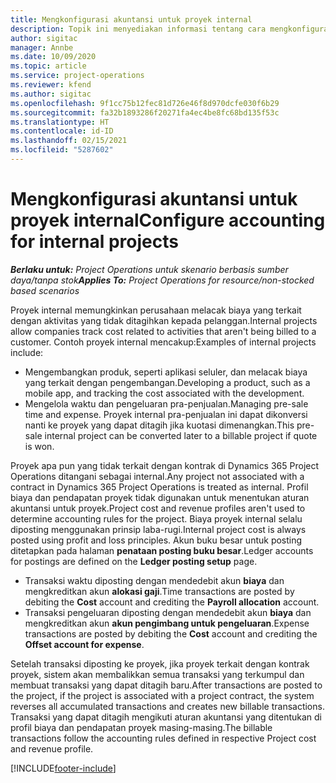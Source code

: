 ```yaml
---
title: Mengkonfigurasi akuntansi untuk proyek internal
description: Topik ini menyediakan informasi tentang cara mengkonfigurasi praktik akuntansi untuk proyek internal dalam Project Operations.
author: sigitac
manager: Annbe
ms.date: 10/09/2020
ms.topic: article
ms.service: project-operations
ms.reviewer: kfend
ms.author: sigitac
ms.openlocfilehash: 9f1cc75b12fec81d726e46f8d970dcfe030f6b29
ms.sourcegitcommit: fa32b1893286f20271fa4ec4be8fc68bd135f53c
ms.translationtype: HT
ms.contentlocale: id-ID
ms.lasthandoff: 02/15/2021
ms.locfileid: "5287602"
---
```

# <a name="configure-accounting-for-internal-projects"></a><span data-ttu-id="6898a-103">Mengkonfigurasi akuntansi untuk proyek internal</span><span class="sxs-lookup"><span data-stu-id="6898a-103">Configure accounting for internal projects</span></span>

<span data-ttu-id="6898a-104">_**Berlaku untuk:** Project Operations untuk skenario berbasis sumber daya/tanpa stok_</span><span class="sxs-lookup"><span data-stu-id="6898a-104">_**Applies To:** Project Operations for resource/non-stocked based scenarios_</span></span>

<span data-ttu-id="6898a-105">Proyek internal memungkinkan perusahaan melacak biaya yang terkait dengan aktivitas yang tidak ditagihkan kepada pelanggan.</span><span class="sxs-lookup"><span data-stu-id="6898a-105">Internal projects allow companies track cost related to activities that aren't being billed to a customer.</span></span> <span data-ttu-id="6898a-106">Contoh proyek internal mencakup:</span><span class="sxs-lookup"><span data-stu-id="6898a-106">Examples of internal projects include:</span></span>

- <span data-ttu-id="6898a-107">Mengembangkan produk, seperti aplikasi seluler, dan melacak biaya yang terkait dengan pengembangan.</span><span class="sxs-lookup"><span data-stu-id="6898a-107">Developing a product, such as a mobile app, and tracking the cost associated with the development.</span></span>
- <span data-ttu-id="6898a-108">Mengelola waktu dan pengeluaran pra-penjualan.</span><span class="sxs-lookup"><span data-stu-id="6898a-108">Managing pre-sale time and expense.</span></span> <span data-ttu-id="6898a-109">Proyek internal pra-penjualan ini dapat dikonversi nanti ke proyek yang dapat ditagih jika kuotasi dimenangkan.</span><span class="sxs-lookup"><span data-stu-id="6898a-109">This pre-sale internal project can be converted later to a billable project if quote is won.</span></span>

<span data-ttu-id="6898a-110">Proyek apa pun yang tidak terkait dengan kontrak di Dynamics 365 Project Operations ditangani sebagai internal.</span><span class="sxs-lookup"><span data-stu-id="6898a-110">Any project not associated with a contract in Dynamics 365 Project Operations is treated as internal.</span></span> <span data-ttu-id="6898a-111">Profil biaya dan pendapatan proyek tidak digunakan untuk menentukan aturan akuntansi untuk proyek.</span><span class="sxs-lookup"><span data-stu-id="6898a-111">Project cost and revenue profiles aren't used to determine accounting rules for the project.</span></span> <span data-ttu-id="6898a-112">Biaya proyek internal selalu diposting menggunakan prinsip laba-rugi.</span><span class="sxs-lookup"><span data-stu-id="6898a-112">Internal project cost is always posted using profit and loss principles.</span></span> <span data-ttu-id="6898a-113">Akun buku besar untuk posting ditetapkan pada halaman **penataan posting buku besar**.</span><span class="sxs-lookup"><span data-stu-id="6898a-113">Ledger accounts for postings are defined on the **Ledger posting setup** page.</span></span>

- <span data-ttu-id="6898a-114">Transaksi waktu diposting dengan mendedebit akun **biaya** dan mengkreditkan akun **alokasi gaji**.</span><span class="sxs-lookup"><span data-stu-id="6898a-114">Time transactions are posted by debiting the **Cost** account and crediting the **Payroll allocation** account.</span></span>
- <span data-ttu-id="6898a-115">Transaksi pengeluaran diposting dengan mendedebit akun **biaya** dan mengkreditkan akun **akun pengimbang untuk pengeluaran**.</span><span class="sxs-lookup"><span data-stu-id="6898a-115">Expense transactions are posted by debiting the **Cost** account and crediting the **Offset account for expense**.</span></span>

<span data-ttu-id="6898a-116">Setelah transaksi diposting ke proyek, jika proyek terkait dengan kontrak proyek, sistem akan membalikkan semua transaksi yang terkumpul dan membuat transaksi yang dapat ditagih baru.</span><span class="sxs-lookup"><span data-stu-id="6898a-116">After transactions are posted to the project, if the project is associated with a project contract, the system reverses all accumulated transactions and creates new billable transactions.</span></span> <span data-ttu-id="6898a-117">Transaksi yang dapat ditagih mengikuti aturan akuntansi yang ditentukan di profil biaya dan pendapatan proyek masing-masing.</span><span class="sxs-lookup"><span data-stu-id="6898a-117">The billable transactions follow the accounting rules defined in respective Project cost and revenue profile.</span></span>




[!INCLUDE[footer-include](../includes/footer-banner.md)]